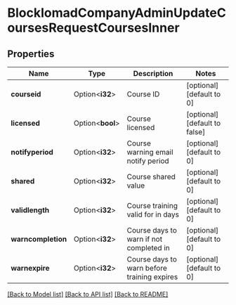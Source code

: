 # BlockIomadCompanyAdminUpdateCoursesRequestCoursesInner

## Properties

Name | Type | Description | Notes
------------ | ------------- | ------------- | -------------
**courseid** | Option<**i32**> | Course ID | [optional][default to 0]
**licensed** | Option<**bool**> | Course licensed | [optional][default to false]
**notifyperiod** | Option<**i32**> | Course warning email notify period | [optional][default to 0]
**shared** | Option<**i32**> | Course shared value | [optional][default to 0]
**validlength** | Option<**i32**> | Course training valid for in days | [optional][default to 0]
**warncompletion** | Option<**i32**> | Course days to warn if not completed in | [optional][default to 0]
**warnexpire** | Option<**i32**> | Course days to warn before training expires | [optional][default to 0]

[[Back to Model list]](../README.md#documentation-for-models) [[Back to API list]](../README.md#documentation-for-api-endpoints) [[Back to README]](../README.md)


